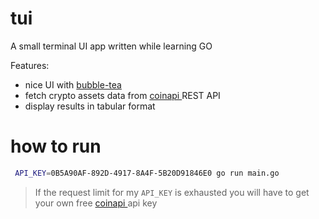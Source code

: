 # tui

A small terminal UI app written while learning GO

Features:

- nice UI with [bubble-tea](https://github.com/charmbracelet/bubbletea)
- fetch crypto assets data from [ coinapi ](https://www.coinapi.io/) REST API
- display results in tabular format

# how to run

```sh
 API_KEY=0B5A90AF-892D-4917-8A4F-5B20D91846E0 go run main.go
```

> If the request limit for my `API_KEY` is exhausted you will have to get your own free [ coinapi ](https://www.coinapi.io/) api key
